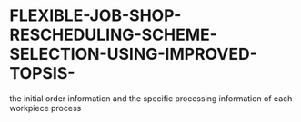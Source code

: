 # FLEXIBLE-JOB-SHOP-RESCHEDULING-SCHEME-SELECTION-USING-IMPROVED-TOPSIS-
the initial order information and the specific processing information of each workpiece process
